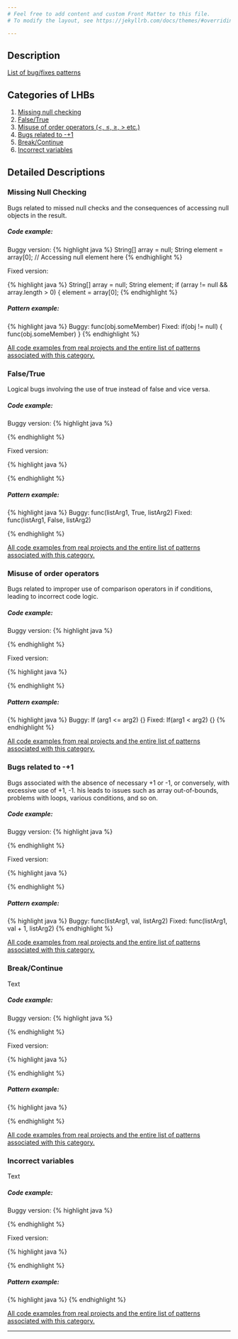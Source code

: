 ```yaml
---
# Feel free to add content and custom Front Matter to this file.
# To modify the layout, see https://jekyllrb.com/docs/themes/#overriding-theme-defaults

---
```


## Description

[List of bug/fixes patterns](/bug-fixes-patterns/)

## Categories of LHBs

1. [Missing null checking](#missing-null-checking)
2. [False/True](#falsetrue)
3. [Misuse of order operators (<, ≤, ≥, > etc.)](#misuse-of-order-operators)
4. [Bugs related to -+1](#bugs-related-to--1)
5. [Break/Continue](#breakcontinue)
6. [Incorrect variables](#incorrect-variables)

## Detailed Descriptions

### Missing Null Checking

Bugs related to missed null checks and the consequences of accessing null objects in the result.

##### Code example: 

Buggy version: 
{% highlight java %}
 String[] array = null;
 String element = array[0]; // Accessing null element here
{% endhighlight %}

Fixed version: 

{% highlight java %}
 String[] array = null;
 String element;
 if (array != null && array.length > 0) { 
     element = array[0];
{% endhighlight %}

##### Pattern example:

{% highlight java %}
  Buggy: func(obj.someMember)
  Fixed: if(obj != null) { func(obj.someMember) }
{% endhighlight %}

[All code examples from real projects and the entire list of patterns associated with this category.](missing-null-checking-patterns)

### False/True

Logical bugs involving the use of true instead of false and vice versa.

##### Code example: 

Buggy version: 
{% highlight java %}

{% endhighlight %}

Fixed version: 

{% highlight java %}

{% endhighlight %}

##### Pattern example:

{% highlight java %}
 Buggy: func(listArg1, True, listArg2)
 Fixed: func(listArg1, False, listArg2)

{% endhighlight %}

[All code examples from real projects and the entire list of patterns associated with this category.](/false-true-patterns/)

### Misuse of order operators
Bugs related to improper use of comparison operators in if conditions, leading to incorrect code logic.

##### Code example: 

Buggy version: 
{% highlight java %}
 
{% endhighlight %}

Fixed version: 

{% highlight java %}

{% endhighlight %}

##### Pattern example:

{% highlight java %}
 Buggy: If (arg1 <= arg2) {}
 Fixed: If(arg1 < arg2) {}
{% endhighlight %}

[All code examples from real projects and the entire list of patterns associated with this category.](/misuse-of-order-operators-patterns/)

### Bugs related to -+1

Bugs associated with the absence of necessary +1 or -1, or conversely, with excessive use of +1, -1. his leads to issues such as array out-of-bounds, problems with loops, various conditions, and so on.

##### Code example: 

Buggy version: 
{% highlight java %}

{% endhighlight %}

Fixed version: 

{% highlight java %}

{% endhighlight %}

##### Pattern example:

{% highlight java %}
 Buggy: func(listArg1, val, listArg2)
 Fixed: func(listArg1, val + 1, listArg2)
{% endhighlight %}

[All code examples from real projects and the entire list of patterns associated with this category.](/minus-plus-one-patterns/)

### Break/Continue

Text 

##### Code example: 

Buggy version: 
{% highlight java %}

{% endhighlight %}

Fixed version: 

{% highlight java %}

{% endhighlight %}

##### Pattern example:

{% highlight java %}

{% endhighlight %}

[All code examples from real projects and the entire list of patterns associated with this category.](/missing-null-checking-patterns/)

### Incorrect variables

Text

##### Code example: 

Buggy version: 
{% highlight java %}

{% endhighlight %}

Fixed version: 

{% highlight java %}

{% endhighlight %}

##### Pattern example:

{% highlight java %}
{% endhighlight %}

[All code examples from real projects and the entire list of patterns associated with this category.](/missing-null-checking-patterns/)

---

